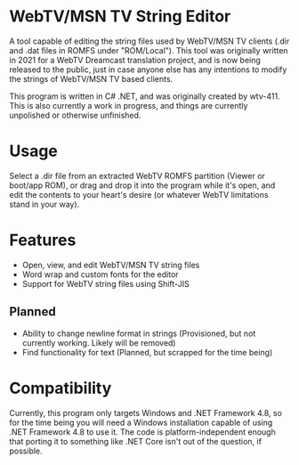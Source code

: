 # WebTV/MSN TV String Editor
A tool capable of editing the string files used by WebTV/MSN TV clients (.dir and .dat files in ROMFS under "ROM/Local"). This tool was originally written in 2021 for a WebTV Dreamcast translation project, and is now being released to the public, just in case anyone else has any intentions to modify the strings of WebTV/MSN TV based clients.

This program is written in C# .NET, and was originally created by wtv-411. This is also currently a work in progress, and things are currently unpolished or otherwise unfinished.

# Usage
Select a .dir file from an extracted WebTV ROMFS partition (Viewer or boot/app ROM), or drag and drop it into the program while it's open, and edit the contents to your heart's desire (or whatever WebTV limitations stand in your way).

# Features
- Open, view, and edit WebTV/MSN TV string files
- Word wrap and custom fonts for the editor
- Support for WebTV string files using Shift-JIS

## Planned
- Ability to change newline format in strings (Provisioned, but not currently working. Likely will be removed)
- Find functionality for text (Planned, but scrapped for the time being)

# Compatibility
Currently, this program only targets Windows and .NET Framework 4.8, so for the time being you will need a Windows installation capable of using .NET Framework 4.8 to use it. The code is platform-independent enough that porting it to something like .NET Core isn't out of the question, if possible.